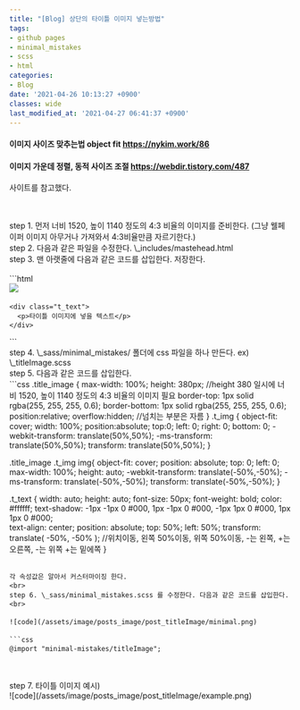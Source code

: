 ```yaml
---
title: "[Blog] 상단의 타이틀 이미지 넣는방법"
tags:
- github pages
- minimal_mistakes
- scss
- html
categories:
- Blog
date: '2021-04-26 10:13:27 +0900'
classes: wide
last_modified_at: '2021-04-27 06:41:37 +0900'
---
```


#### 이미지 사이즈 맞추는법 object fit    <https://nykim.work/86>

#### 이미지 가운데 정렬, 동적 사이즈 조절 <https://webdir.tistory.com/487>

사이트를 참고했다.

<br>
<br>
step 1. 먼저 너비 1520, 높이 1140 정도의 4:3 비율의 이미지를 준비한다. (그냥 웰페이퍼 이미지 아무거나 가져와서 4:3비율만큼 자르기한다.)
<br>
step 2. 다음과 같은 파일을 수정한다. \_includes/mastehead.html
<br>
step 3. 맨 아랫줄에 다음과 같은 코드를 삽입한다. 저장한다.
<br>
<br>
```html
<div class="title_image">
    <div class="t_img">
      <img src="/assets/image/이미지 경로">
    </div>

    <div class="t_text">
      <p>타이틀 이미지에 넣을 텍스트</p>
    </div>
</div>
```
<br>
step 4. \_sass/minimal_mistakes/ 폴더에 css 파일을 하나 만든다. ex) \_titleImage.scss
<br>
step 5. 다음과 같은 코드를 삽입한다.
<br>
```css
.title_image {
    max-width: 100%;
    height: 380px;      //height 380 일시에 너비 1520, 높이 1140 정도의 4:3 비율의 이미지 필요
    border-top: 1px solid rgba(255, 255, 255, 0.6);
    border-bottom: 1px solid rgba(255, 255, 255, 0.6);
    position:relative;
    overflow:hidden;                //넘치는 부분은 자름
}
.t_img {
    object-fit: cover;
    width: 100%;
    position:absolute;
    top:0;
    left: 0;
    right: 0;
    bottom: 0;
    -webkit-transform: translate(50%,50%); 
    -ms-transform: translate(50%,50%); 
    transform: translate(50%,50%);
}

.title_image .t_img img{
    object-fit: cover;
    position: absolute; 
    top: 0; 
    left: 0;
    max-width: 100%; 
    height: auto; 
    -webkit-transform: translate(-50%,-50%); 
    -ms-transform: translate(-50%,-50%); 
    transform: translate(-50%,-50%);
}

.t_text {
    width: auto;
    height: auto;
    font-size: 50px;
    font-weight: bold;
    color: #ffffff;
    text-shadow:
    -1px -1px 0 #000,
    1px -1px 0 #000,
    -1px 1px 0 #000,
    1px 1px 0 #000;  
	text-align: center;
	position: absolute;
	top: 50%;
	left: 50%;
	transform: translate( -50%, -50% ); //위치이동, 왼쪽 50%이동, 위쪽 50%이동, -는 왼쪽, +는 오른쪽, -는 위쪽 +는 밑에쪽
}
```

각 속성값은 알아서 커스터마이징 한다.
<br>
step 6. \_sass/minimal_mistakes.scss 를 수정한다. 다음과 같은 코드를 삽입한다.
<br>

![code](/assets/image/posts_image/post_titleImage/minimal.png)

```css
@import "minimal-mistakes/titleImage";
```
<br>
<br>
step 7. 타이틀 이미지 예시)
<br>
![code](/assets/image/posts_image/post_titleImage/example.png)
<br>
<br>
